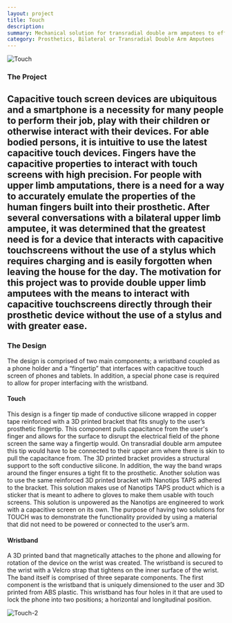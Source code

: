 ```yaml
---
layout: project
title: Touch
description:
summary: Mechanical solution for transradial double arm amputees to effectively navigate around a capacitive touch screen device using their prosthetic
category: Prosthetics, Bilateral or Transradial Double Arm Amputees
---
```


![Touch](/personal-site/assets/images/touch.png)

### The Project
Capacitive touch screen devices are ubiquitous and a smartphone is a necessity for many people to perform their job, play with their children or otherwise interact with their devices. For able bodied persons, it is intuitive to use the latest capacitive touch devices. Fingers have the capacitive properties to interact with touch screens with high precision. For people with upper limb amputations, there is a need for a way to accurately emulate the properties of the human fingers built into their prosthetic. After several conversations with a bilateral upper limb amputee, it was determined that the greatest need is for a device that interacts with capacitive touchscreens without the use of a stylus which requires charging and is easily forgotten when leaving the house for the day. The motivation for this project was to provide double upper limb amputees with the means to interact with capacitive touchscreens directly through their prosthetic device without the use of a stylus and with greater ease.
---

### The Design
The design is comprised of two main components; a wristband coupled as a phone holder and a “fingertip” that interfaces with capacitive touch screen of phones and tablets. In addition, a special phone case is required to allow for proper interfacing with the wristband.

#### Touch
This design is a finger tip made of conductive silicone wrapped in copper tape reinforced with a 3D printed bracket that fits snugly to the user’s prosthetic fingertip. This component pulls capacitance from the user's finger and allows for the surface to disrupt the electrical field of the phone screen the same way a fingertip would. On transradial double arm amputee this tip would have to be connected to their upper arm where there is skin to pull the capacitance from. The 3D printed bracket provides a structural support to the soft conductive silicone. In addition, the way the band wraps around the finger ensures a tight fit to the prosthetic. Another solution was to use the same reinforced 3D printed bracket with Nanotips TAPS adhered to the bracket. This solution makes use of Nanotips TAPS product which is a sticker that is meant to adhere to gloves to make them usable with touch screens. This solution is unpowered as the Nanotips are engineered to work with a capacitive screen on its own. The purpose of having two solutions for TOUCH was to demonstrate the functionality provided by using a material that did not need to be powered or connected to the user’s arm.

#### Wristband
A 3D printed band that magnetically attaches to the phone and allowing for rotation of the device on the wrist was created. The wristband is secured to the wrist with a Velcro strap that tightens on the inner surface of the wrist. The band itself is comprised of three separate components. The first component is the wristband that is uniquely dimensioned to the user and 3D printed from ABS plastic. This wristband has four holes in it that are used to lock the phone into two positions; a horizontal and longitudinal position.

![Touch-2](/personal-site/assets/images/touch-2.png)
